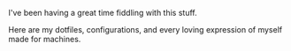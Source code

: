 I've been having a great time fiddling with this stuff.

Here are my dotfiles, configurations, and every loving expression of myself made for machines.